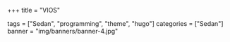 +++
title = "VIOS"

tags = ["Sedan", "programming", "theme", "hugo"]
categories = ["Sedan"]
banner = "img/banners/banner-4.jpg"

